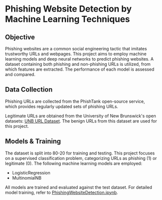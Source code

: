 # Phishing Website Detection by Machine Learning Techniques

## Objective

Phishing websites are a common social engineering tactic that imitates trustworthy URLs and webpages. This project aims to employ machine learning models and deep neural networks to predict phishing websites. A dataset containing both phishing and non-phishing URLs is utilized, from which features are extracted. The performance of each model is assessed and compared.

## Data Collection

Phishing URLs are collected from the PhishTank open-source service, which provides regularly updated sets of phishing URLs.

Legitimate URLs are obtained from the University of New Brunswick's open datasets: [UNB URL Dataset](https://www.unb.ca/cic/datasets/url-2016.html). The benign URLs from this dataset are used for this project.

## Models & Training

The dataset is split into 80-20 for training and testing. This project focuses on a supervised classification problem, categorizing URLs as phishing (1) or legitimate (0). The following machine learning models are employed:

- LogisticRegression
- MultinomialNB

All models are trained and evaluated against the test dataset. For detailed model training, refer to [PhishingWebsiteDetection.ipynb](https://colab.research.google.com/drive/1PutgNcdOvkbdympVyd-AYMqf7riHGjA-?usp=sharing).

